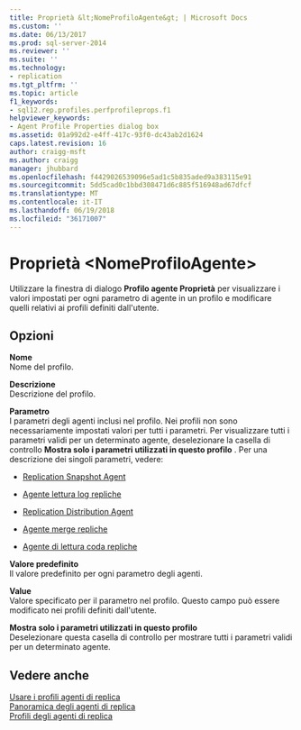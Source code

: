 ```yaml
---
title: Proprietà &lt;NomeProfiloAgente&gt; | Microsoft Docs
ms.custom: ''
ms.date: 06/13/2017
ms.prod: sql-server-2014
ms.reviewer: ''
ms.suite: ''
ms.technology:
- replication
ms.tgt_pltfrm: ''
ms.topic: article
f1_keywords:
- sql12.rep.profiles.perfprofileprops.f1
helpviewer_keywords:
- Agent Profile Properties dialog box
ms.assetid: 01a992d2-e4ff-417c-93f0-dc43ab2d1624
caps.latest.revision: 16
author: craigg-msft
ms.author: craigg
manager: jhubbard
ms.openlocfilehash: f4429026539096e5ad1c5b835aded9a383115e91
ms.sourcegitcommit: 5dd5cad0c1bbd308471d6c885f516948ad67dfcf
ms.translationtype: MT
ms.contentlocale: it-IT
ms.lasthandoff: 06/19/2018
ms.locfileid: "36171007"
---
```

# <a name="ltagentprofilenamegt-properties"></a>Proprietà &lt;NomeProfiloAgente&gt;
  Utilizzare la finestra di dialogo **Profilo agente Proprietà** per visualizzare i valori impostati per ogni parametro di agente in un profilo e modificare quelli relativi ai profili definiti dall'utente.  
  
## <a name="options"></a>Opzioni  
 **Nome**  
 Nome del profilo.  
  
 **Descrizione**  
 Descrizione del profilo.  
  
 **Parametro**  
 I parametri degli agenti inclusi nel profilo. Nei profili non sono necessariamente impostati valori per tutti i parametri. Per visualizzare tutti i parametri validi per un determinato agente, deselezionare la casella di controllo **Mostra solo i parametri utilizzati in questo profilo** . Per una descrizione dei singoli parametri, vedere:  
  
-   [Replication Snapshot Agent](agents/replication-snapshot-agent.md)  
  
-   [Agente lettura log repliche](agents/replication-log-reader-agent.md)  
  
-   [Replication Distribution Agent](agents/replication-distribution-agent.md)  
  
-   [Agente merge repliche](agents/replication-merge-agent.md)  
  
-   [Agente di lettura coda repliche](agents/replication-queue-reader-agent.md)  
  
 **Valore predefinito**  
 Il valore predefinito per ogni parametro degli agenti.  
  
 **Value**  
 Valore specificato per il parametro nel profilo. Questo campo può essere modificato nei profili definiti dall'utente.  
  
 **Mostra solo i parametri utilizzati in questo profilo**  
 Deselezionare questa casella di controllo per mostrare tutti i parametri validi per un determinato agente.  
  
## <a name="see-also"></a>Vedere anche  
 [Usare i profili agenti di replica](agents/work-with-replication-agent-profiles.md)   
 [Panoramica degli agenti di replica](agents/replication-agents-overview.md)   
 [Profili degli agenti di replica](agents/replication-agent-profiles.md)  
  
  